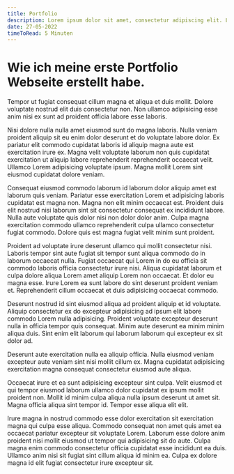 ```yaml
---
title: Portfolio
description: Lorem ipsum dolor sit amet, consectetur adipiscing elit. Lorem ipsum dolor sit amet, consectetur adipiscing elit.
date: 27-05-2022
timeToRead: 5 Minuten
---
```


# Wie ich meine erste Portfolio Webseite erstellt habe.

Tempor ut fugiat consequat cillum magna et aliqua et duis mollit. Dolore voluptate nostrud elit duis consectetur non. Non ullamco adipisicing esse anim nisi ex sunt ad proident officia labore esse laboris.

Nisi dolore nulla nulla amet eiusmod sunt do magna laboris. Nulla veniam proident aliquip sit eu enim dolor deserunt et do voluptate labore dolor. Ex pariatur elit commodo cupidatat laboris id aliquip magna aute est exercitation irure ex. Magna velit voluptate laborum non quis cupidatat exercitation ut aliquip labore reprehenderit reprehenderit occaecat velit. Ullamco Lorem adipisicing voluptate ipsum. Magna mollit Lorem sint eiusmod cupidatat dolore veniam.

Consequat eiusmod commodo laborum id laborum dolor aliquip amet est laborum quis veniam. Pariatur esse exercitation Lorem et adipisicing laboris cupidatat est magna non. Magna non elit minim occaecat est. Proident duis elit nostrud nisi laborum sint sit consectetur consequat ex incididunt labore. Nulla aute voluptate quis dolor nisi non dolor dolor anim. Culpa magna exercitation commodo ullamco reprehenderit culpa ullamco consectetur fugiat commodo. Dolore quis est magna fugiat velit minim sunt proident.

Proident ad voluptate irure deserunt ullamco qui mollit consectetur nisi. Laboris tempor sint aute fugiat sit tempor sunt aliqua commodo do in laborum occaecat nulla. Fugiat occaecat qui Lorem in do eu officia sit commodo laboris officia consectetur irure nisi. Aliqua cupidatat laborum et culpa dolore aliqua Lorem amet aliquip Lorem non occaecat. Et dolor eu magna esse. Irure Lorem ea sunt labore do sint deserunt proident veniam et. Reprehenderit cillum occaecat et duis adipisicing occaecat commodo.

Deserunt nostrud id sint eiusmod aliqua ad proident aliquip et id voluptate. Aliquip consectetur ex do excepteur adipisicing ad ipsum elit labore commodo Lorem nulla adipisicing. Proident voluptate excepteur deserunt nulla in officia tempor quis consequat. Minim aute deserunt ea minim minim aliqua duis. Sint enim elit laborum qui laborum laborum qui excepteur ex sit dolor ad.

Deserunt aute exercitation nulla ea aliquip officia. Nulla eiusmod veniam excepteur aute veniam sint nisi mollit cillum ex. Magna cupidatat adipisicing exercitation magna consequat consectetur eiusmod aute aliqua.

Occaecat irure et ea sunt adipisicing excepteur sint culpa. Velit eiusmod et qui tempor eiusmod laborum ullamco dolor cupidatat ex ipsum mollit proident non. Mollit id minim culpa aliqua nulla ipsum deserunt ut amet sit. Magna officia aliqua sint tempor id. Tempor esse aliqua elit elit.

Irure magna in nostrud commodo esse dolor exercitation sit exercitation magna qui culpa esse aliqua. Commodo consequat non amet quis amet ea occaecat pariatur excepteur sit voluptate Lorem. Laborum esse dolore anim proident nisi mollit eiusmod ut tempor qui adipisicing sit do aute. Culpa magna enim commodo consectetur officia cupidatat esse incididunt ea duis. Ullamco anim nisi sit fugiat sint cillum aliqua id minim ea. Culpa ex dolore magna id elit fugiat consectetur irure excepteur sit.
